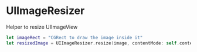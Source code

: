 # UIImageResizer
Helper to resize UIImageView

```swift
let imageRect = "CGRect to draw the image inside it"
let resizedImage = UIImageResizer.resize(image, contentMode: self.contentMode, forRect: imageRect)
```

